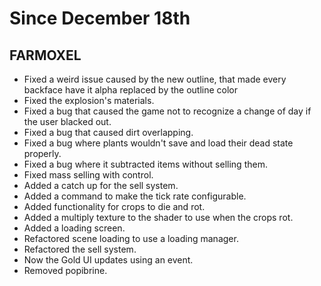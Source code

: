 # Since December 18th

## FARMOXEL
+ Fixed a weird issue caused by the new outline, that made every backface have it alpha replaced by the outline color
+ Fixed the explosion's materials.
+ Fixed a bug that caused the game not to recognize a change of day if the user blacked out.
+ Fixed a bug that caused dirt overlapping.
+ Fixed a bug where plants wouldn't save and load their dead state properly.
+ Fixed a bug where it subtracted items without selling them.
+ Fixed mass selling with control.
+ Added a catch up for the sell system.
+ Added a command to make the tick rate configurable.
+ Added functionality for crops to die and rot.
+ Added a multiply texture to the shader to use when the crops rot.
+ Added a loading screen.
+ Refactored scene loading to use a loading manager.
+ Refactored the sell system.
+ Now the Gold UI updates using an event.
+ Removed popibrine.